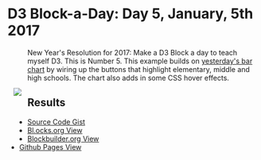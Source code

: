 # D3 Block-a-Day: Day 5, January, 5th 2017

<a href="https://dbetebenner.github.io/D3_01052017/"><img src="https://gist.githubusercontent.com/dbetebenner/77403b4fe2441f5e20e76cc652f3aa1b/raw/8e53695488678626c7f7724d6f55e3cdd2f7a067/thumbnail.png" align="left" hspace="12" vspace="80"></a>

New Year's Resolution for 2017: Make a D3 Block a day to teach myself D3. This is Number 5. This example
builds on [yesterday's bar chart](https://github.com/dbetebenner/D3_01042017) by wiring up the buttons
that highlight  elementary, middle and high schools. The chart also adds in some CSS hover effects. 

## Results

* [Source Code Gist](https://gist.github.com/dbetebenner/77403b4fe2441f5e20e76cc652f3aa1b)
* [Bl.ocks.org View](http://bl.ocks.org/dbetebenner/77403b4fe2441f5e20e76cc652f3aa1b)
* [Blockbuilder.org View](http://blockbuilder.org/dbetebenner/77403b4fe2441f5e20e76cc652f3aa1b)
* [Github Pages View](https://dbetebenner.github.io/D3_01052017/)
